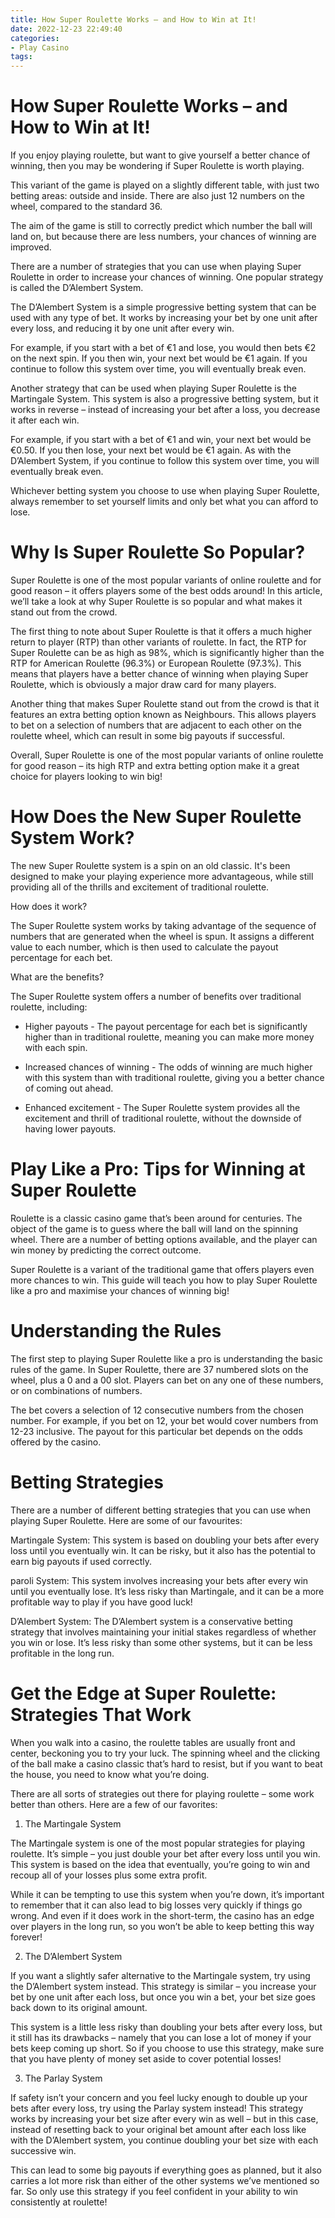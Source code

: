 ```yaml
---
title: How Super Roulette Works – and How to Win at It!
date: 2022-12-23 22:49:40
categories:
- Play Casino
tags:
---
```



#  How Super Roulette Works – and How to Win at It!

If you enjoy playing roulette, but want to give yourself a better chance of winning, then you may be wondering if Super Roulette is worth playing.

This variant of the game is played on a slightly different table, with just two betting areas: outside and inside. There are also just 12 numbers on the wheel, compared to the standard 36.

The aim of the game is still to correctly predict which number the ball will land on, but because there are less numbers, your chances of winning are improved.

There are a number of strategies that you can use when playing Super Roulette in order to increase your chances of winning. One popular strategy is called the D’Alembert System.

The D’Alembert System is a simple progressive betting system that can be used with any type of bet. It works by increasing your bet by one unit after every loss, and reducing it by one unit after every win.

For example, if you start with a bet of €1 and lose, you would then bets €2 on the next spin. If you then win, your next bet would be €1 again. If you continue to follow this system over time, you will eventually break even.

Another strategy that can be used when playing Super Roulette is the Martingale System. This system is also a progressive betting system, but it works in reverse – instead of increasing your bet after a loss, you decrease it after each win.

For example, if you start with a bet of €1 and win, your next bet would be €0.50. If you then lose, your next bet would be €1 again. As with the D’Alembert System, if you continue to follow this system over time, you will eventually break even.

Whichever betting system you choose to use when playing Super Roulette, always remember to set yourself limits and only bet what you can afford to lose.

#  Why Is Super Roulette So Popular?

Super Roulette is one of the most popular variants of online roulette and for good reason – it offers players some of the best odds around! In this article, we’ll take a look at why Super Roulette is so popular and what makes it stand out from the crowd.

The first thing to note about Super Roulette is that it offers a much higher return to player (RTP) than other variants of roulette. In fact, the RTP for Super Roulette can be as high as 98%, which is significantly higher than the RTP for American Roulette (96.3%) or European Roulette (97.3%). This means that players have a better chance of winning when playing Super Roulette, which is obviously a major draw card for many players.

Another thing that makes Super Roulette stand out from the crowd is that it features an extra betting option known as Neighbours. This allows players to bet on a selection of numbers that are adjacent to each other on the roulette wheel, which can result in some big payouts if successful.

Overall, Super Roulette is one of the most popular variants of online roulette for good reason – its high RTP and extra betting option make it a great choice for players looking to win big!

#  How Does the New Super Roulette System Work?

The new Super Roulette system is a spin on an old classic. It's been designed to make your playing experience more advantageous, while still providing all of the thrills and excitement of traditional roulette.

How does it work?

The Super Roulette system works by taking advantage of the sequence of numbers that are generated when the wheel is spun. It assigns a different value to each number, which is then used to calculate the payout percentage for each bet.

What are the benefits?

The Super Roulette system offers a number of benefits over traditional roulette, including:

- Higher payouts - The payout percentage for each bet is significantly higher than in traditional roulette, meaning you can make more money with each spin.

- Increased chances of winning - The odds of winning are much higher with this system than with traditional roulette, giving you a better chance of coming out ahead.

- Enhanced excitement - The Super Roulette system provides all the excitement and thrill of traditional roulette, without the downside of having lower payouts.

#  Play Like a Pro: Tips for Winning at Super Roulette

Roulette is a classic casino game that’s been around for centuries. The object of the game is to guess where the ball will land on the spinning wheel. There are a number of betting options available, and the player can win money by predicting the correct outcome.

Super Roulette is a variant of the traditional game that offers players even more chances to win. This guide will teach you how to play Super Roulette like a pro and maximise your chances of winning big!

# Understanding the Rules

The first step to playing Super Roulette like a pro is understanding the basic rules of the game. In Super Roulette, there are 37 numbered slots on the wheel, plus a 0 and a 00 slot. Players can bet on any one of these numbers, or on combinations of numbers.

The bet covers a selection of 12 consecutive numbers from the chosen number. For example, if you bet on 12, your bet would cover numbers from 12-23 inclusive. The payout for this particular bet depends on the odds offered by the casino.

# Betting Strategies

There are a number of different betting strategies that you can use when playing Super Roulette. Here are some of our favourites:

Martingale System: This system is based on doubling your bets after every loss until you eventually win. It can be risky, but it also has the potential to earn big payouts if used correctly.

paroli System: This system involves increasing your bets after every win until you eventually lose. It’s less risky than Martingale, and it can be a more profitable way to play if you have good luck!

D’Alembert System: The D’Alembert system is a conservative betting strategy that involves maintaining your initial stakes regardless of whether you win or lose. It’s less risky than some other systems, but it can be less profitable in the long run.

#  Get the Edge at Super Roulette: Strategies That Work

When you walk into a casino, the roulette tables are usually front and center, beckoning you to try your luck. The spinning wheel and the clicking of the ball make a casino classic that’s hard to resist, but if you want to beat the house, you need to know what you’re doing.

There are all sorts of strategies out there for playing roulette – some work better than others. Here are a few of our favorites:

1. The Martingale System

The Martingale system is one of the most popular strategies for playing roulette. It’s simple – you just double your bet after every loss until you win. This system is based on the idea that eventually, you’re going to win and recoup all of your losses plus some extra profit.

While it can be tempting to use this system when you’re down, it’s important to remember that it can also lead to big losses very quickly if things go wrong. And even if it does work in the short-term, the casino has an edge over players in the long run, so you won’t be able to keep betting this way forever!

2. The D’Alembert System

If you want a slightly safer alternative to the Martingale system, try using the D’Alembert system instead. This strategy is similar – you increase your bet by one unit after each loss, but once you win a bet, your bet size goes back down to its original amount.

This system is a little less risky than doubling your bets after every loss, but it still has its drawbacks – namely that you can lose a lot of money if your bets keep coming up short. So if you choose to use this strategy, make sure that you have plenty of money set aside to cover potential losses!


3. The Parlay System

If safety isn’t your concern and you feel lucky enough to double up your bets after every loss, try using the Parlay system instead! This strategy works by increasing your bet size after every win as well – but in this case, instead of resetting back to your original bet amount after each loss like with the D’Alembert system, you continue doubling your bet size with each successive win.


This can lead to some big payouts if everything goes as planned, but it also carries a lot more risk than either of the other systems we’ve mentioned so far. So only use this strategy if you feel confident in your ability to win consistently at roulette!